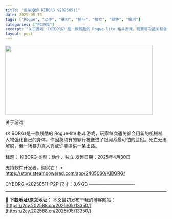 ```yaml
---
title: "虐杀熔炉 KIBORG v20250511"
date: 2025-05-13
tags: ["Rogue", "动作", "暴力", "格斗", "独立", "软件", "银河"]
categories: ["PC游戏"]
excerpt: "关于游戏 《KIBORG》是一款残酷的 Rogue-lite 格斗游戏，玩家每次通关都会用新的机械植入物强化自己的身体。你因莫须有的罪行被送进了银河系最可怕的监狱。死亡无法解脱，但一场暴力真人秀或许能提供一条出路。 标题： KIBORG 类型：动作、独立 发售日期：2025年4月30日 支持软件开发&hellip;"
layout: post
---
```


<img src="https://2cy.202588.cn/wp-content/uploads/2025/05/2025051303085538.webp" alt="" width="460" height="215" class="aligncenter size-full wp-image-13347" />

关于游戏

《KIBORG》是一款残酷的 Rogue-lite 格斗游戏，玩家每次通关都会用新的机械植入物强化自己的身体。你因莫须有的罪行被送进了银河系最可怕的监狱。死亡无法解脱，但一场暴力真人秀或许能提供一条出路。

标题： KIBORG
类型：动作、独立
发售日期：2025年4月30日

支持软件开发者。购买它！
• https://store.steampowered.com/app/2405060/KIBORG/

CYBORG v20250511-P2P
尺寸：8.6 GB
——————————- 

---
📖 **下载地址/原文地址：** 本文最初发布于我的博客网站：[https://2cy.202588.cn/2025/05/13350/](https://2cy.202588.cn/2025/05/13350/)

